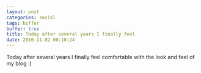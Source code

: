 ```yaml
---
layout: post
categories: social
tags: buffer
buffer: true
title: Today after several years I finally feel
date: 2016-11-02 00:10:24
---
```

Today after several years I finally feel comfortable with the look and feel of my blog :)
